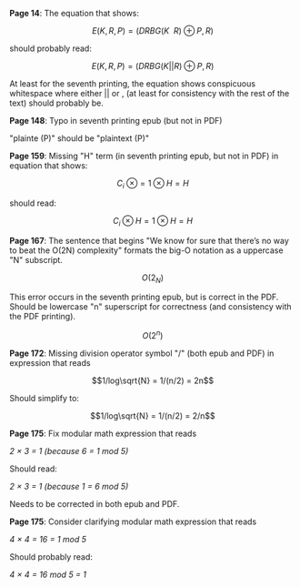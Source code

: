 **Page 14**: The equation that shows:

```math
E(K, R, P) = (DRBG(K\ \ R) \oplus P, R)
```

should probably read:

```math
E(K, R, P) = (DRBG(K || R) \oplus P, R)
```

At least for the seventh printing, the equation shows conspicuous whitespace where either || or , (at least for consistency with the rest of the text) should probably be.

**Page 148**: Typo in seventh printing epub (but not in PDF)

"plainte (P)" should be "plaintext (P)"

**Page 159**: Missing "H" term (in seventh printing epub, but not in PDF) in equation that shows:

```math
C_{i}\ \otimes = 1 \otimes H = H
```

should read:

```math
C_{i} \otimes H = 1 \otimes H = H
```

**Page 167**: The sentence that begins "We know for sure that there’s no way to beat the O(2N) complexity" formats the big-O notation as a uppercase "N" subscript.

```math
O(2_{N})
```

This error occurs in the seventh printing epub, but is correct in the PDF. Should be lowercase "n" superscript for correctness (and consistency with the PDF printing).

```math
O(2^{n})
```

**Page 172**: Missing division operator symbol "/" (both epub and PDF) in expression that reads

```math
1/log\sqrt{N} = 1/(n/2) = 2n
```

Should simplify to:

```math
1/log\sqrt{N} = 1/(n/2) = 2/n
```

**Page 175**: Fix modular math expression that reads

*2 × 3 = 1 (because 6 = 1 mod 5)*

Should read:

*2 × 3 = 1 (because 1 = 6 mod 5)*

Needs to be corrected in both epub and PDF.

**Page 175**: Consider clarifying modular math expression that reads

*4 × 4 = 16 = 1 mod 5*

Should probably read:

*4 × 4 = 16 mod 5 = 1*
